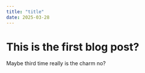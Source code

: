 ```yaml
---
title: "title"
date: 2025-03-28
---
```


# This is the first blog post?
Maybe third time really is the charm no?
